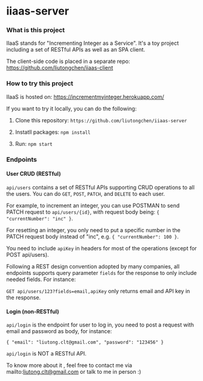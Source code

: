 # iiaas-server

### What is this project

IIaaS stands for "Incrementing Integer as a Service". It's a toy project including a set of RESTful APIs as well as an SPA client.

The client-side code is placed in a separate repo: https://github.com/liutongchen/iiaas-client

### How to try this project

IIaaS is hosted on: https://incrementmyinteger.herokuapp.com/

If you want to try it locally, you can do the following:

1. Clone this repository: `https://github.com/liutongchen/iiaas-server`

2. Instatll packages: `npm install`

3. Run: `npm start`

### Endpoints

#### User CRUD (RESTful)

`api/users` contains a set of RESTful APIs supporting CRUD operations to all the users. You can do `GET`, `POST`, `PATCH`, and `DELETE` to each user.

For example, to increment an integer, you can use POSTMAN to send PATCH request to `api/users/{id}`, with request body being: `{ "currentNumber": "inc" }`.

For resetting an integer, you only need to put a specific number in the PATCH request body instead of "inc", e.g. `{ "currentNumber": 100 }`.

You need to include `apiKey` in headers for most of the operations (except for POST api/users).

Following a REST design convention adopted by many companies, all endpoints supports query parameter `fields` for the response to only include needed fields. For instance:

`GET api/users/123?fields=email,apiKey` only returns email and API key in the response.

#### Login (non-RESTful)

`api/login` is the endpoint for user to log in, you need to post a request with email and password as body, for instance:

`{ "email": "liutong.clt@gmail.com", "password": "123456" }`

`api/login` is NOT a RESTful API.

To know more about it , feel free to contact me via mailto:liutong.clt@gmail.com or talk to me in person :)
